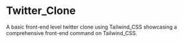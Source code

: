 # Twitter_Clone
A basic front-end level twitter clone using Tailwind_CSS showcasing a comprehensive front-end command on Tailwind_CSS.
